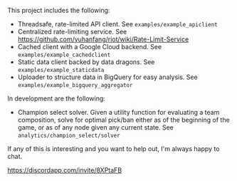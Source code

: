 This project includes the following:
  - Threadsafe, rate-limited API client. See `examples/example_apiclient`
  - Centralized rate-limiting service. See https://github.com/yuhanfang/riot/wiki/Rate-Limit-Service
  - Cached client with a Google Cloud backend. See `examples/example_cachedclient`
  - Static data client backed by data dragons. See `examples/example_staticdata`
  - Uploader to structure data in BigQuery for easy analysis. See
    `examples/example_bigquery_aggregator`

In development are the following:
  - Champion select solver. Given a utility function for evaluating a team
    composition, solve for optimal pick/ban either as of the beginning of the
    game, or as of any node given any current state. See
    `analytics/champion_select/solver`

If any of this is interesting and you want to help out, I'm always happy to
chat.

https://discordapp.com/invite/8XPtaFB
